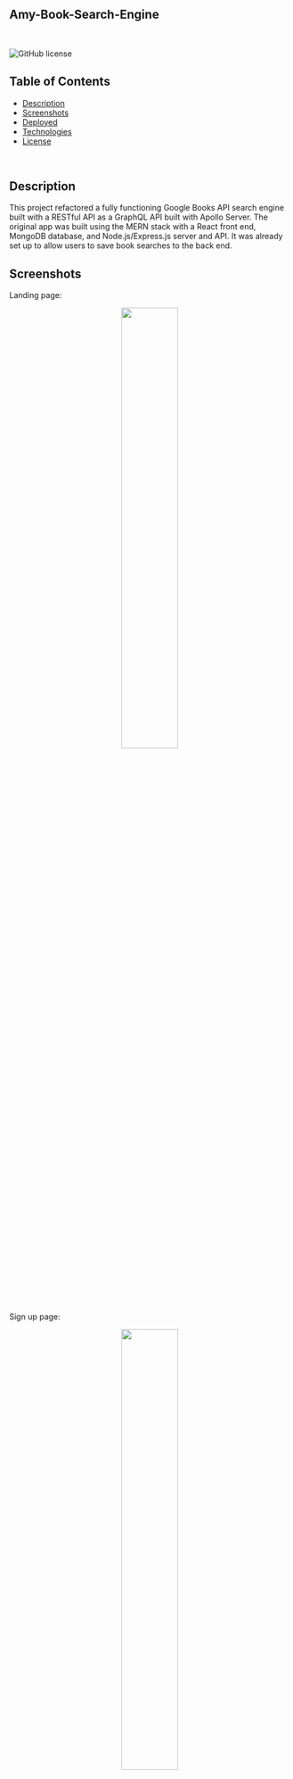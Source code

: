 ## Amy-Book-Search-Engine

<br />

![GitHub license](https://img.shields.io/badge/license-MIT-55002b.svg) <br />

## Table of Contents 

- [Description](#description)
- [Screenshots](#screenshots)
- [Deployed](#deployedapplicationlink)
- [Technologies](#technologies)
- [License](#license)

<br />

## Description

This project refactored a fully functioning Google Books API search engine built with a RESTful API as a GraphQL API built with Apollo Server. The original app was built using the MERN stack with a React front end, MongoDB database, and Node.js/Express.js server and API. It was already set up to allow users to save book searches to the back end.
 <br />


## Screenshots

Landing page:
<p align="center"><img src="./assets/images/image1.png" width="45%"></p>  <br /> 

Sign up page:
<p align="center"><img src="./assets/images/Sign-up.png" width="45%"></p> <br /> 

Login page:
<p align="center"><img src="./assets/images/Login.png" width="45%"></p> <br />

Post-checkout page:
<p align="center"><img src="./assets/images/image2.png" width="45%"></p> <br /> 

## Deployed application link

https://amysbakery.herokuapp.com/  <br />


## Technologies

  - [Apollo-sercer-express](https://www.apollographql.com/docs/react/essentials/setup.html)
  - [Jwt-decode](https://www.npmjs.com/package/jwt-decode)
  - [Bcrypt](https://www.npmjs.com/package/bcrypt)
  - [React](https://reactjs.org/)
  - [React-Router-dom](https://reacttraining.com/react-router/web/guides/quick-start)
  - [Stripe](https://stripe.com/)
  - [Express](https://expressjs.com/)
  - [Node.js](https://nodejs.org/)
  - [MongoDB](https://www.mongodb.com/)
  - [Mongoose](https://mongoosejs.com/)
  - [Graphql](https://graphql.org/)
  - [Google Fonts](https://fonts.google.com/)
  - [Google Analytics](https://analytics.google.com/)
  - [jsonwebtoken](https://www.npmjs.com/package/jsonwebtoken)
  - [Heroku](https://www.heroku.com/)
  - [Git](https://git-scm.com/)

## License

MIT <br />